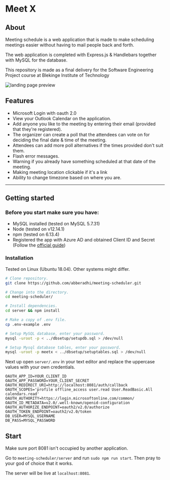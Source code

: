# Meet X
## About
Meeting schedule is a web application that is made to make scheduling meetings easier without having to mail people back and forth.

The web application is completed with Express.js & Handlebars together with MySQL for the database. 

This repository is made as a final delivery for the Software Engineering Project course at Blekinge Institute of Technology

![landing page preview](https://media.discordapp.net/attachments/653287425212284958/760590130510692413/JhnZo1s0SV4AAAAASUVORK5CYII.png "Preview")


## Features
* Microsoft Login with oauth 2.0
* View your Outlook Calendar on the application.
* Add anyone you like to the meeting by entering their email (provided that they're registered).
* The organizer can create a poll that the attendees can vote on for deciding the final date & time of the meeting.
* Attendees can add more poll alternatives if the times provided don't suit them.
* Flash error messages.
* Warning if you already have something scheduled at that date of the meeting.
* Making meeting location clickable if it's a link
* Ability to change timezone based on where you are.

____________

## Getting started

### Before you start make sure you have:
* MySQL installed (tested on MySQL 5.7.31)
* Node (tested on v12.14.1) 
* npm (tested on 6.13.4)
* Registered the app with Azure AD and obtained Client ID and Secret  (Follow the [official guide](https://docs.microsoft.com/en-us/graph/auth-v2-user))


### Installation
Tested on Linux (Ubuntu 18.04). Other systems might differ.

```bash
# Clone repository.
git clone https://github.com/abberadhi/meeting-scheduler.git

# Change into the directory.
cd meeting-scheduler/

# Install dependencies.
cd server && npm install

# Make a copy of .env file.
cp .env-example .env

# Setup MySQL database, enter your password.
mysql -uroot -p < ../dbsetup/setupdb.sql > /dev/null

# Setup Mysql database tables, enter your password.
mysql -uroot -p meetx < ../dbsetup/setuptables.sql > /dev/null
```

Next up open ``server/.env`` in your text editor and replace the uppercase values with your own credentials. 
```
OAUTH_APP_ID=YOUR_CLIENT_ID
OAUTH_APP_PASSWORD=YOUR_CLIENT_SECRET
OAUTH_REDIRECT_URI=http://localhost:8081/auth/callback
OAUTH_SCOPES='profile offline_access user.read User.ReadBasic.All calendars.read'
OAUTH_AUTHORITY=https://login.microsoftonline.com/common/
OAUTH_ID_METADATA=v2.0/.well-known/openid-configuration
OAUTH_AUTHORIZE_ENDPOINT=oauth2/v2.0/authorize
OAUTH_TOKEN_ENDPOINT=oauth2/v2.0/token
DB_USER=MYSQL_USERNAME
DB_PASS=MYSQL_PASSWORD
```

## Start
Make sure port 8081 isn't occupied by another application.

Go to ``meeting-scheduler/server`` and run ``sudo npm run start``. Then pray to your god of choice that it works.

The server will be live at ``localhost:8081``.